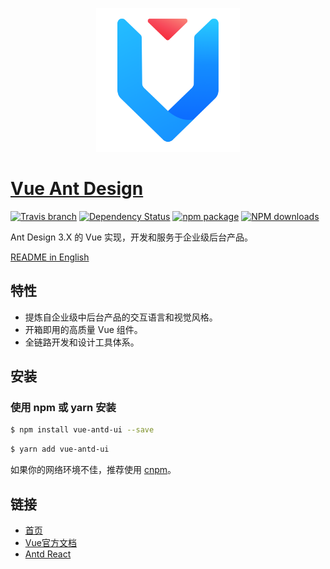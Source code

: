 <p align="center">
  <a href="https://vuecomponent.github.io/ant-design/">
    <img width="230" src="https://raw.githubusercontent.com/vueComponent/ant-design/master/logo.png">
  </a>
</p>

# [Vue Ant Design](https://vuecomponent.github.io/ant-design/)
[![Travis branch](https://api.travis-ci.org/vueComponent/ant-design.svg?branch=master)](https://travis-ci.org/vueComponent/ant-design)
[![Dependency Status](https://beta.gemnasium.com/badges/github.com/vueComponent/ant-design.svg)](https://beta.gemnasium.com/projects/github.com/vueComponent/ant-design)
[![npm package](https://img.shields.io/npm/v/vue-antd-ui.svg?style=flat)](https://www.npmjs.org/package/vue-antd-ui)
[![NPM downloads](http://img.shields.io/npm/dm/vue-antd-ui.svg?style=flat)](http://www.npmtrends.com/vue-antd-ui)


Ant Design 3.X 的 Vue 实现，开发和服务于企业级后台产品。


[README in English](README.md)

## 特性

- 提炼自企业级中后台产品的交互语言和视觉风格。
- 开箱即用的高质量 Vue 组件。
- 全链路开发和设计工具体系。

## 安装

### 使用 npm 或 yarn 安装

```bash
$ npm install vue-antd-ui --save
```

```bash
$ yarn add vue-antd-ui
```

如果你的网络环境不佳，推荐使用 [cnpm](https://github.com/cnpm/cnpm)。


## 链接

- [首页](https://vuecomponent.github.io/ant-design/)
- [Vue官方文档](https://cn.vuejs.org/)
- [Antd React](http://ant.design/)


